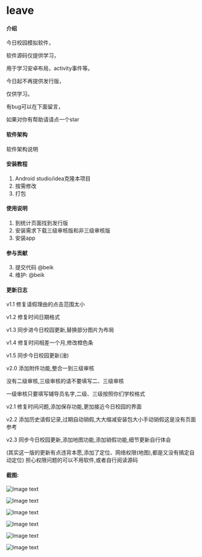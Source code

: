 # leave

#### 介绍
今日校园模拟软件，

软件源码仅提供学习，

用于学习安卓布局，activity事件等。

今日起不再提供发行版，

仅供学习。

有bug可以在下面留言，

如果对你有帮助请请点一个star


#### 软件架构
软件架构说明


#### 安装教程

1.  Android studio/idea克隆本项目
2.  按需修改
3.  打包

#### 使用说明

1.  到统计页面找到发行版
2.  安装需求下载三级审核版和非三级审核版
3.  安装app


#### 参与贡献


3.  提交代码 @beik
4.  维护: @beik


#### 更新日志
v1.1
修复请假理由的点击范围太小

 v1.2 
 修复时间日期格式
 
 v1.3 
 同步进今日校园更新,替换部分图片为布局

 v1.4
 修复时间相差一个月,修改橙色条

 v1.5
 同步今日校园更新(淦)

 v2.0 添加附件功能,整合一到三级审核

 没有二级审核,三级审核的请不要填写二、三级审核

 一级审核只要填写辅导员名字,二级、三级按照你们学校格式

 v2.1 修复时间问题,添加保存功能,更加接近今日校园的界面

 v2.2 添加历史请假记录,过期自动销假,大大缩减安装包大小手动销假这是没有页面参考

 v2.3 同步今日校园更新,添加地图功能,添加销假功能,细节更新自行体会

 (其实这一版的更新有点违背本愿,添加了定位、网络权限(地图),都是又没有搞定自动定位)
 担心权限问题的可以不用软件,或者自行阅读源码

#### 截图:

![Image text](./images/01.jpg)

![Image text](./images/02.jpg)

![Image text](./images/03.jpg)

![Image text](./images/04.jpg)

![Image text](./images/05.jpg)

![Image text](./images/06.jpg)